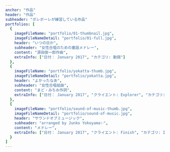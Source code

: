```yaml
---
anchor: "作品"
header: "作品"
subheader: "ポレポーレが練習している作品"
portfolios: [
  {
    imageFileName: "portfolio/01-thumbnail.jpg",
    imageFileNameDetail: "portfolio/01-full.jpg",
    header: "いつの日か",
    subheader: "女性合唱のための童謡メドレー",
    content: "源田俊一郎作曲",
    extraInfo: ["日付： January 2017", "カテゴリ: 動揺"]
  },
  {
    imageFileName: "portfolio/yokatta-thumb.jpg",
    imageFileNameDetail: "portfolio/yokatta.jpg",
    header: "よかったなあ",
    subheader: "女性合唱組曲",
    content: "まど・みちお作詞",
    extraInfo: ["日付： January 2017", "クライエント: Explorer", "カテゴリ: ？"]
  },
  {
    imageFileName: "portfolio/sound-of-music-thumb.jpg",
    imageFileNameDetail: "portfolio/sound-of-music.jpg",
    header: "サウンドオブミュージック",
    subheader: "arranged by Junko Yokoyama✨",
    content: "メドレー",
    extraInfo: ["日付： January 2017", "クライエント: Finish", "カテゴリ: Identity"]
  }
]
---
```

